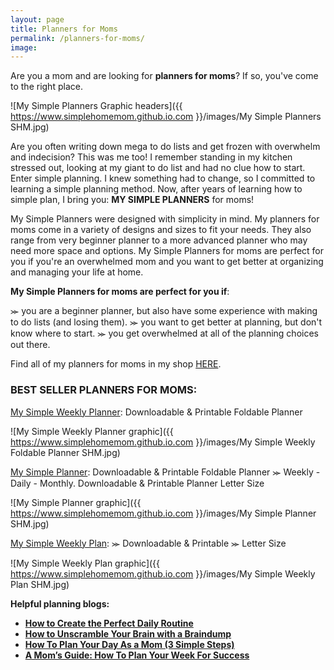 ```yaml
---
layout: page
title: Planners for Moms
permalink: /planners-for-moms/
image: 
---
```


Are you a mom and are looking for <b>planners for moms</b>? If so, you've come to the right place.

![My Simple Planners Graphic headers]({{ https://www.simplehomemom.github.io.com }}/images/My Simple Planners SHM.jpg) 

Are you often writing down mega to do lists and get frozen with overwhelm and indecision? This was me too! I remember standing in my kitchen stressed out, looking at my giant to do list and had no clue how to start. Enter simple planning. I knew something had to change, so I committed to learning a simple planning method. Now, after years of learning how to simple plan, I bring you: <b>MY SIMPLE PLANNERS</b> for moms! 

My Simple Planners were designed with simplicity in mind. My planners for moms come in a variety of designs and sizes to fit your needs. They also range from very beginner planner to a more advanced planner who may need more space and options. My Simple Planners for moms are perfect for you if you're an overwhelmed mom and you want to get better at organizing and managing your life at home.

<b>My Simple Planners for moms are perfect for you if</b>:

⪼ you are a beginner planner, but also have some experience with making to do lists (and losing them).
⪼ you want to get better at planning, but don't know where to start.
⪼ you get overwhelmed at all of the planning choices out there.

Find all of my planners for moms in my shop [HERE](https://www.etsy.com/shop/simplehomemomshop).


<h3>BEST SELLER PLANNERS FOR MOMS:</h3>

[My Simple Weekly Planner](https://www.etsy.com/listing/1258129220/my-simple-weekly-planner-downloadable): Downloadable & Printable Foldable Planner

![My Simple Weekly Planner graphic]({{ https://www.simplehomemom.github.io.com }}/images/My Simple Weekly Foldable Planner SHM.jpg) 

[My Simple Planner](https://www.etsy.com/listing/1240323193/my-simple-planner-weekly-daily-monthly): Downloadable & Printable Foldable Planner ⪼ Weekly - Daily - Monthly. Downloadable & Printable Planner Letter Size

![My Simple Planner graphic]({{ https://www.simplehomemom.github.io.com }}/images/My Simple Planner SHM.jpg) 

[My Simple Weekly Plan](https://www.etsy.com/listing/1368777999/my-simple-weekly-plan-downloadable): ⪼ Downloadable & Printable ⪼ Letter Size

![My Simple Weekly Plan graphic]({{ https://www.simplehomemom.github.io.com }}/images/My Simple Weekly Plan SHM.jpg) 


<b>Helpful planning blogs:<b>

* [How to Create the Perfect Daily Routine](https://www.simplehomemom.com/how-to-create-the-perfect-daily-routine/)
* [How to Unscramble Your Brain with a Braindump](https://www.simplehomemom.com/how-to-unscramble-your-brain-with-a-braindump/)
* [How To Plan Your Day As a Mom (3 Simple Steps)](https://simpleonpurpose.ca/plan-your-day/)
* [A Mom’s Guide: How To Plan Your Week For Success](https://misssueliving.com/a-moms-guide-how-to-plan-your-week-for-success/)